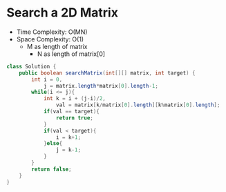 # Search a 2D Matrix

- Time Complexity: O(MN)
- Space Complexity: O(1)
  - M as length of matrix
    - N as length of matrix[0]

```java
class Solution {
    public boolean searchMatrix(int[][] matrix, int target) {
        int i = 0,
            j = matrix.length*matrix[0].length-1;
        while(i <= j){
            int k = i + (j-i)/2,
                val = matrix[k/matrix[0].length][k%matrix[0].length];
            if(val == target){
                return true;
            }
            if(val < target){
                i = k+1;
            }else{
                j = k-1;
            }
        }
        return false;
    }
}
```
